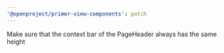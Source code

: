 ```yaml
---
'@openproject/primer-view-components': patch
---
```


Make sure that the context bar of the PageHeader always has the same height
